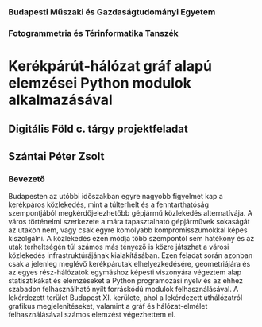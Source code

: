 ### Budapesti Műszaki és Gazdaságtudományi Egyetem
### Fotogrammetria és Térinformatika Tanszék

# Kerékpárút-hálózat gráf alapú elemzései Python modulok alkalmazásával
## Digitális Föld c. tárgy projektfeladat
## Szántai Péter Zsolt

### Bevezető
Budapesten az utóbbi időszakban egyre nagyobb figyelmet kap a kerékpáros közlekedés, mint a túlterhelt és a fenntarthatóság szempontjából megkérdőjelezhetőbb gépjármű közlekedés alternatívája. A város történelmi szerkezete a mára tapasztalható gépjárművek sokaságát az utakon nem, vagy csak egyre komolyabb kompromisszumokkal képes kiszolgálni. A közlekedés ezen módja több szempontól sem hatékony és az utak terheltségén túl számos más tényező is közre játszhat a városi közlekedés infrastruktúrájának kialakításában. 
Ezen feladat során azonban csak a jelenleg meglévő kerékpárutak elhelyezkedésére, geometriájára és az egyes rész-hálózatok egymáshoz képesti viszonyára végeztem alap statisztikákat és elemzéseket a Python programozási nyelv és az ehhez szabadon felhasználható nyílt forráskódú modulok felhasználásával. A lekérdezett terület Budapest XI. kerülete, ahol a lekérdezett úthálózatról grafikus megjelenítéseket, valamint a gráf és hálózat-elmélet felhasználásával számos elemzést végezhettem el.
